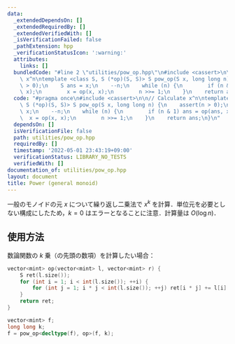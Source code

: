 ```yaml
---
data:
  _extendedDependsOn: []
  _extendedRequiredBy: []
  _extendedVerifiedWith: []
  _isVerificationFailed: false
  _pathExtension: hpp
  _verificationStatusIcon: ':warning:'
  attributes:
    links: []
  bundledCode: "#line 2 \"utilities/pow_op.hpp\"\n#include <cassert>\n\n// Calculate\
    \ x^n\ntemplate <class S, S (*op)(S, S)> S pow_op(S x, long long n) {\n    assert(n\
    \ > 0);\n    S ans = x;\n    --n;\n    while (n) {\n        if (n & 1) ans = op(ans,\
    \ x);\n        x = op(x, x);\n        n >>= 1;\n    }\n    return ans;\n}\n"
  code: "#pragma once\n#include <cassert>\n\n// Calculate x^n\ntemplate <class S,\
    \ S (*op)(S, S)> S pow_op(S x, long long n) {\n    assert(n > 0);\n    S ans =\
    \ x;\n    --n;\n    while (n) {\n        if (n & 1) ans = op(ans, x);\n      \
    \  x = op(x, x);\n        n >>= 1;\n    }\n    return ans;\n}\n"
  dependsOn: []
  isVerificationFile: false
  path: utilities/pow_op.hpp
  requiredBy: []
  timestamp: '2022-05-01 23:43:19+09:00'
  verificationStatus: LIBRARY_NO_TESTS
  verifiedWith: []
documentation_of: utilities/pow_op.hpp
layout: document
title: Power (general monoid)
---
```


一般のモノイドの元 $x$ について繰り返し二乗法で $x^k$ を計算．単位元を必要としない構成にしたため，$k = 0$ はエラーとなることに注意．計算量は $O(\log n)$．

## 使用方法

数論関数の $k$ 乗（の先頭の数項）を計算したい場合：

```cpp
vector<mint> op(vector<mint> l, vector<mint> r) {
    S ret(l.size());
    for (int i = 1; i < int(l.size()); ++i) {
        for (int j = 1; i * j < int(l.size()); ++j) ret[i * j] += l[i] * r[j];
    }
    return ret;
}

vector<mint> f;
long long k;
f = pow_op<decltype(f), op>(f, k);
```
